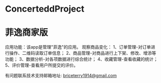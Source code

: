 # ConcerteddProject
# 菲逸商家版

应用功能：该app是管理"菲逸"的应用。
    观察商品变化： 
      1、订单管理-对订单进行操作、二维码读取订单信息； 
      2、商品管理-对商品进行上下架、修改、增添等功能；
      3、数据分析-对各项数据进行综合统计； 
      4、收藏管理-查看收藏的统计； 
      5、评价管理-查看用户所提交的评价。

有问题联系技术支持邮箱地址: briceterry1914@gmail.com
